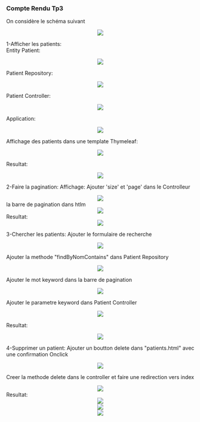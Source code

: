 <h3>Compte Rendu Tp3</h3>
<p>
On considère le schéma suivant<br>
<center><img src="assets/0.PNG"></center>

1-Afficher les patients:<br>
Entity Patient:
<center><img src="assets/1.PNG"></center>

Patient Repository:
<center><img src="assets/2.PNG"></center>

Patient Controller:
<center><img src="assets/3.PNG"></center>

Application:
<center><img src="assets/4.PNG"></center>

Affichage des patients dans une template Thymeleaf:
<center><img src="assets/5.PNG"></center>

Resultat:
<center><img src="assets/6.PNG"></center>

2-Faire la pagination:
Affichage:
Ajouter 'size' et 'page' dans le Controlleur
<center><img src="assets/7.PNG"></center>
la barre de pagination dans htlm
<center><img src="assets/8.PNG"></center>
Resultat:
<center><img src="assets/9.PNG"></center>

3-Chercher les patients:
Ajouter le formulaire de recherche
<center><img src="assets/10.PNG"></center>

Ajouter la methode "findByNomContains" dans Patient Repository 
<center><img src="assets/11.PNG"></center>

Ajouter le mot keyword dans la barre de pagination
<center><img src="assets/12.PNG"></center>

Ajouter le parametre keyword dans Patient Controller
<center><img src="assets/13.PNG"></center>

Resultat:
<center><img src="assets/14.PNG"></center>

4-Supprimer un patient:
Ajouter un boutton delete dans "patients.html" avec une confirmation Onclick
<center><img src="assets/15.PNG"></center>

Creer la methode delete dans le controller et faire une redirection vers index
<center><img src="assets/16.PNG"></center>
Resultat:
<center><img src="assets/17.PNG"></center>
<center><img src="assets/18.PNG"></center>
<center><img src="assets/19.PNG"></center>









